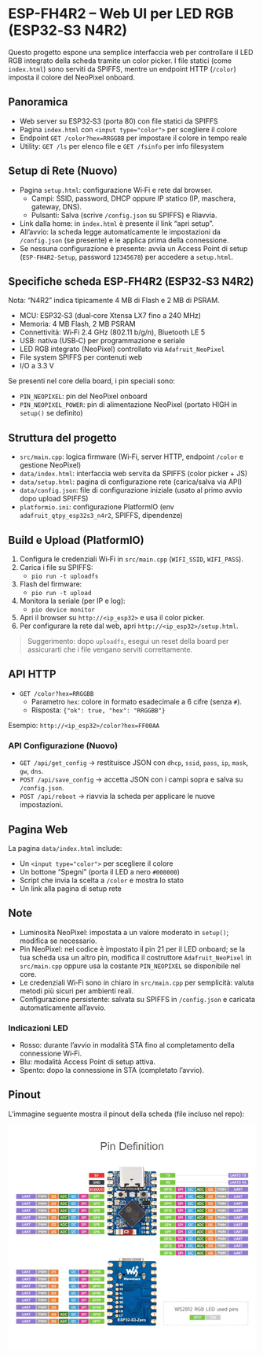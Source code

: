 # ESP-FH4R2 – Web UI per LED RGB (ESP32‑S3 N4R2)

Questo progetto espone una semplice interfaccia web per controllare il LED RGB integrato della scheda tramite un color picker. I file statici (come `index.html`) sono serviti da SPIFFS, mentre un endpoint HTTP (`/color`) imposta il colore del NeoPixel onboard.

## Panoramica

- Web server su ESP32‑S3 (porta 80) con file statici da SPIFFS
- Pagina `index.html` con `<input type="color">` per scegliere il colore
- Endpoint `GET /color?hex=RRGGBB` per impostare il colore in tempo reale
- Utility: `GET /ls` per elenco file e `GET /fsinfo` per info filesystem

## Setup di Rete (Nuovo)

- Pagina `setup.html`: configurazione Wi‑Fi e rete dal browser.
  - Campi: SSID, password, DHCP oppure IP statico (IP, maschera, gateway, DNS).
  - Pulsanti: Salva (scrive `/config.json` su SPIFFS) e Riavvia.
- Link dalla home: in `index.html` è presente il link “apri setup”.
- All’avvio: la scheda legge automaticamente le impostazioni da `/config.json` (se presente) e le applica prima della connessione.
 - Se nessuna configurazione è presente: avvia un Access Point di setup (`ESP-FH4R2-Setup`, password `12345678`) per accedere a `setup.html`.

## Specifiche scheda ESP‑FH4R2 (ESP32‑S3 N4R2)

Nota: “N4R2” indica tipicamente 4 MB di Flash e 2 MB di PSRAM.

- MCU: ESP32‑S3 (dual‑core Xtensa LX7 fino a 240 MHz)
- Memoria: 4 MB Flash, 2 MB PSRAM
- Connettività: Wi‑Fi 2.4 GHz (802.11 b/g/n), Bluetooth LE 5
- USB: nativa (USB‑C) per programmazione e seriale
- LED RGB integrato (NeoPixel) controllato via `Adafruit_NeoPixel`
- File system SPIFFS per contenuti web
- I/O a 3.3 V

Se presenti nel core della board, i pin speciali sono:

- `PIN_NEOPIXEL`: pin del NeoPixel onboard
- `PIN_NEOPIXEL_POWER`: pin di alimentazione NeoPixel (portato HIGH in `setup()` se definito)

## Struttura del progetto

- `src/main.cpp`: logica firmware (Wi‑Fi, server HTTP, endpoint `/color` e gestione NeoPixel)
- `data/index.html`: interfaccia web servita da SPIFFS (color picker + JS)
- `data/setup.html`: pagina di configurazione rete (carica/salva via API)
- `data/config.json`: file di configurazione iniziale (usato al primo avvio dopo upload SPIFFS)
- `platformio.ini`: configurazione PlatformIO (env `adafruit_qtpy_esp32s3_n4r2`, SPIFFS, dipendenze)

## Build e Upload (PlatformIO)

1. Configura le credenziali Wi‑Fi in `src/main.cpp` (`WIFI_SSID`, `WIFI_PASS`).
2. Carica i file su SPIFFS:
   - `pio run -t uploadfs`
3. Flash del firmware:
   - `pio run -t upload`
4. Monitora la seriale (per IP e log):
   - `pio device monitor`
5. Apri il browser su `http://<ip_esp32>` e usa il color picker.
6. Per configurare la rete dal web, apri `http://<ip_esp32>/setup.html`.

> Suggerimento: dopo `uploadfs`, esegui un reset della board per assicurarti che i file vengano serviti correttamente.

## API HTTP

- `GET /color?hex=RRGGBB`
  - Parametro `hex`: colore in formato esadecimale a 6 cifre (senza `#`).
  - Risposta: `{"ok": true, "hex": "RRGGBB"}`

Esempio: `http://<ip_esp32>/color?hex=FF00AA`

### API Configurazione (Nuovo)

- `GET /api/get_config` → restituisce JSON con `dhcp`, `ssid`, `pass`, `ip`, `mask`, `gw`, `dns`.
- `POST /api/save_config` → accetta JSON con i campi sopra e salva su `/config.json`.
- `POST /api/reboot` → riavvia la scheda per applicare le nuove impostazioni.

## Pagina Web

La pagina `data/index.html` include:

- Un `<input type="color">` per scegliere il colore
- Un bottone “Spegni” (porta il LED a nero `#000000`)
- Script che invia la scelta a `/color` e mostra lo stato
- Un link alla pagina di setup rete

## Note

- Luminosità NeoPixel: impostata a un valore moderato in `setup()`; modifica se necessario.
- Pin NeoPixel: nel codice è impostato il pin 21 per il LED onboard; se la tua scheda usa un altro pin, modifica il costruttore `Adafruit_NeoPixel` in `src/main.cpp` oppure usa la costante `PIN_NEOPIXEL` se disponibile nel core.
- Le credenziali Wi‑Fi sono in chiaro in `src/main.cpp` per semplicità: valuta metodi più sicuri per ambienti reali.
- Configurazione persistente: salvata su SPIFFS in `/config.json` e caricata automaticamente all’avvio.

### Indicazioni LED

- Rosso: durante l’avvio in modalità STA fino al completamento della connessione Wi‑Fi.
- Blu: modalità Access Point di setup attiva.
- Spento: dopo la connessione in STA (completato l’avvio).

## Pinout

L’immagine seguente mostra il pinout della scheda (file incluso nel repo):

![Pinout](pinout.png)
